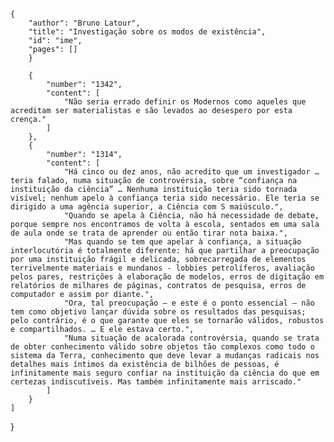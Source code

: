 ```
{
    "author": "Bruno Latour",
    "title": "Investigação sobre os modos de existência",
    "id": "ime",
    "pages": []
    }
```

        {
            "number": "1342",
            "content": [
                "Não seria errado definir os Modernos como aqueles que acreditam ser materialistas e são levados ao desespero por esta crença."
            ]
        },
        {
            "number": "1314",
            "content": [
                "Há cinco ou dez anos, não acredito que um investigador … teria falado, numa situação de controvérsia, sobre “confiança na instituição da ciência” … Nenhuma instituição teria sido tornada visível; nenhum apelo à confiança teria sido necessário. Ele teria se dirigido a uma agência superior, a Ciência com S maiúsculo.",
                "Quando se apela à Ciência, não há necessidade de debate, porque sempre nos encontramos de volta à escola, sentados em uma sala de aula onde se trata de aprender ou então tirar nota baixa.",
                "Mas quando se tem que apelar à confiança, a situação interlocutória é totalmente diferente: há que partilhar a preocupação por uma instituição frágil e delicada, sobrecarregada de elementos terrivelmente materiais e mundanos - lobbies petrolíferos, avaliação pelos pares, restrições à elaboração de modelos, erros de digitação em relatórios de milhares de páginas, contratos de pesquisa, erros de computador e assim por diante.",
                "Ora, tal preocupação – e este é o ponto essencial – não tem como objetivo lançar dúvida sobre os resultados das pesquisas; pelo contrário, é o que garante que eles se tornarão válidos, robustos e compartilhados. … E ele estava certo.",
                "Numa situação de acalorada controvérsia, quando se trata de obter conhecimento válido sobre objetos tão complexos como todo o sistema da Terra, conhecimento que deve levar a mudanças radicais nos detalhes mais íntimos da existência de bilhões de pessoas, é infinitamente mais seguro confiar na instituição da ciência do que em certezas indiscutíveis. Mas também infinitamente mais arriscado."
            ]
        }
    ]

}
